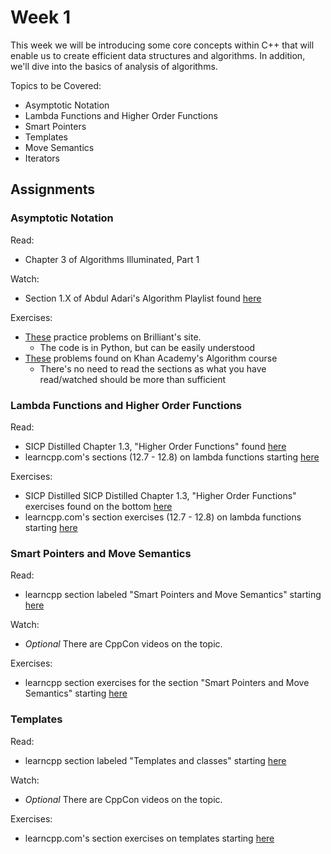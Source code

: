 # Week 1

This week we will be introducing some core concepts within C++ that will enable us to create efficient data structures and
algorithms. In addition, we'll dive into the basics of analysis of algorithms. 

Topics to be Covered:
* Asymptotic Notation
* Lambda Functions and Higher Order Functions
* Smart Pointers
* Templates
* Move Semantics
* Iterators

## Assignments
### Asymptotic Notation
Read:
* Chapter 3 of Algorithms Illuminated, Part 1

Watch: 
* Section 1.X of Abdul Adari's Algorithm Playlist found <a href="https://www.youtube.com/watch?v=0IAPZzGSbME&list=PLDN4rrl48XKpZkf03iYFl-O29szjTrs_O&index=1"> here </a>

Exercises:
* <a href="https://brilliant.org/practice/big-o-notation/">These</a> practice problems on Brilliant's site.
    * The code is in Python, but can be easily understood
* <a href="https://www.khanacademy.org/computing/computer-science/algorithms/asymptotic-notation/a/asymptotic-notation">These</a> problems found on Khan Academy's Algorithm course
    * There's no need to read the sections as what you have read/watched should be more than sufficient

### Lambda Functions and Higher Order Functions
Read:
* SICP Distilled Chapter 1.3, "Higher Order Functions" found <a href="https://www.sicpdistilled.com/section/1.3-higher-order/"> here </a>
* learncpp.com's sections (12.7 - 12.8) on lambda functions starting <a href="https://www.learncpp.com/cpp-tutorial/introduction-to-lambdas-anonymous-functions/"> here </a>

Exercises:
* SICP Distilled SICP Distilled Chapter 1.3, "Higher Order Functions" exercises found on the bottom <a href="https://www.sicpdistilled.com/section/1.3-higher-order/"> here </a>
* learncpp.com's section exercises (12.7 - 12.8) on lambda functions starting <a href="https://www.learncpp.com/cpp-tutorial/introduction-to-lambdas-anonymous-functions/"> here </a>

### Smart Pointers and Move Semantics
Read:
* learncpp section labeled "Smart Pointers and Move Semantics" starting <a href="https://www.learncpp.com/cpp-tutorial/intro-to-smart-pointers-move-semantics/"> here </a>

Watch:
* *Optional* There are CppCon videos on the topic.

Exercises:
* learncpp section exercises for the section "Smart Pointers and Move Semantics" starting <a href="https://www.learncpp.com/cpp-tutorial/intro-to-smart-pointers-move-semantics/"> here </a>

### Templates 
Read:
* learncpp section labeled "Templates and classes" starting <a href="https://www.learncpp.com/cpp-tutorial/template-classes/"> here </a>

Watch:
* *Optional* There are CppCon videos on the topic.

Exercises:
* learncpp.com's section exercises on templates starting <a href="https://www.learncpp.com/cpp-tutorial/template-classes/"> here </a>


 
